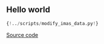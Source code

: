 ## Hello world

```python
{!../scripts/modify_imas_data.py!}
```

[Source code](https://github.com/duqtools/duqtools/tree/main/scripts/imas_workflow.py)

